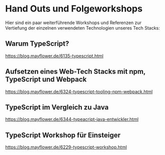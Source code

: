 # Hand Outs und Folgeworkshops

Hier sind ein paar weiterführende Workshops und Referenzen
 zur Vertiefung der einzelnen verwendeten Technologien unseres Tech Stacks:

## Warum TypeScript?

https://blog.mayflower.de/6135-typescript.html

## Aufsetzen eines Web-Tech Stacks mit npm, TypeScript und Webpack

https://blog.mayflower.de/6324-typescript-tooling-npm-webpack.html

## TypeScript im Vergleich zu Java

https://blog.mayflower.de/6344-typeacript-java-entwickler.html

## TypeScript Workshop für Einsteiger

https://blog.mayflower.de/6229-typescript-workshop.html
